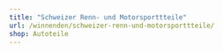 ```yaml
---
title: "Schweizer Renn- und Motorsporttteile"
url: /winnenden/schweizer-renn-und-motorsporttteile/
shop: Autoteile
---
```


